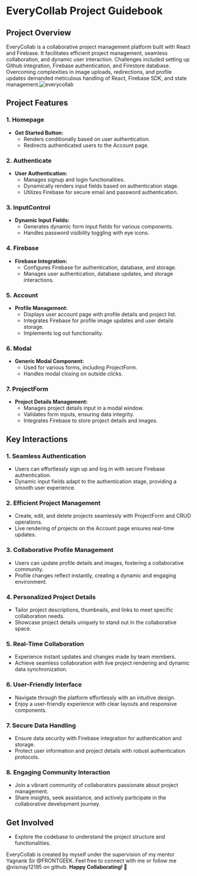 # EveryCollab Project Guidebook

## Project Overview

EveryCollab is a collaborative project management platform built with React and Firebase. It facilitates efficient project management, seamless collaboration, and dynamic user interaction.
Challenges included setting up Github integration, Firebase authentication, and Firestore database. Overcoming complexities in image uploads, redirections, and profile updates demanded meticulous handling of React, Firebase SDK, and state management.![everycollab](https://github.com/vismay12195/EveryCollab/assets/130983117/f16c2007-2053-4218-9a88-e013a3985975)


## Project Features

### 1. Homepage
- **Get Started Button:**
  - Renders conditionally based on user authentication.
  - Redirects authenticated users to the Account page.

### 2. Authenticate
- **User Authentication:**
  - Manages signup and login functionalities.
  - Dynamically renders input fields based on authentication stage.
  - Utilizes Firebase for secure email and password authentication.

### 3. InputControl
- **Dynamic Input Fields:**
  - Generates dynamic form input fields for various components.
  - Handles password visibility toggling with eye icons.

### 4. Firebase
- **Firebase Integration:**
  - Configures Firebase for authentication, database, and storage.
  - Manages user authentication, database updates, and storage interactions.

### 5. Account
- **Profile Management:**
  - Displays user account page with profile details and project list.
  - Integrates Firebase for profile image updates and user details storage.
  - Implements log out functionality.

### 6. Modal
- **Generic Modal Component:**
  - Used for various forms, including ProjectForm.
  - Handles modal closing on outside clicks.

### 7. ProjectForm
- **Project Details Management:**
  - Manages project details input in a modal window.
  - Validates form inputs, ensuring data integrity.
  - Integrates Firebase to store project details and images.

## Key Interactions

### 1. Seamless Authentication
- Users can effortlessly sign up and log in with secure Firebase authentication.
- Dynamic input fields adapt to the authentication stage, providing a smooth user experience.

### 2. Efficient Project Management
- Create, edit, and delete projects seamlessly with ProjectForm and CRUD operations.
- Live rendering of projects on the Account page ensures real-time updates.

### 3. Collaborative Profile Management
- Users can update profile details and images, fostering a collaborative community.
- Profile changes reflect instantly, creating a dynamic and engaging environment.

### 4. Personalized Project Details
- Tailor project descriptions, thumbnails, and links to meet specific collaboration needs.
- Showcase project details uniquely to stand out in the collaborative space.

### 5. Real-Time Collaboration
- Experience instant updates and changes made by team members.
- Achieve seamless collaboration with live project rendering and dynamic data synchronization.

### 6. User-Friendly Interface
- Navigate through the platform effortlessly with an intuitive design.
- Enjoy a user-friendly experience with clear layouts and responsive components.

### 7. Secure Data Handling
- Ensure data security with Firebase integration for authentication and storage.
- Protect user information and project details with robust authentication protocols.

### 8. Engaging Community Interaction
- Join a vibrant community of collaborators passionate about project management.
- Share insights, seek assistance, and actively participate in the collaborative development journey.


## Get Involved
- Explore the codebase to understand the project structure and functionalities.

EveryCollab is created by myself under the supervision of my mentor Yagnank Sir @FRONTGEEK. Feel free to connect with me or follow me @vismay12195 on github.
**Happy Collaborating! 🚀**
